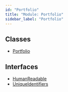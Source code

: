 ```yaml
---
id: "Portfolio"
title: "Module: Portfolio"
sidebar_label: "Portfolio"
---
```


## Classes

- [Portfolio](../../../../classes/API/Entities/Portfolio/Portfolio.md)

## Interfaces

- [HumanReadable](../../../../interfaces/API/Entities/Portfolio/HumanReadable/HumanReadable.md)
- [UniqueIdentifiers](../../../../interfaces/API/Entities/Portfolio/UniqueIdentifiers/UniqueIdentifiers.md)

